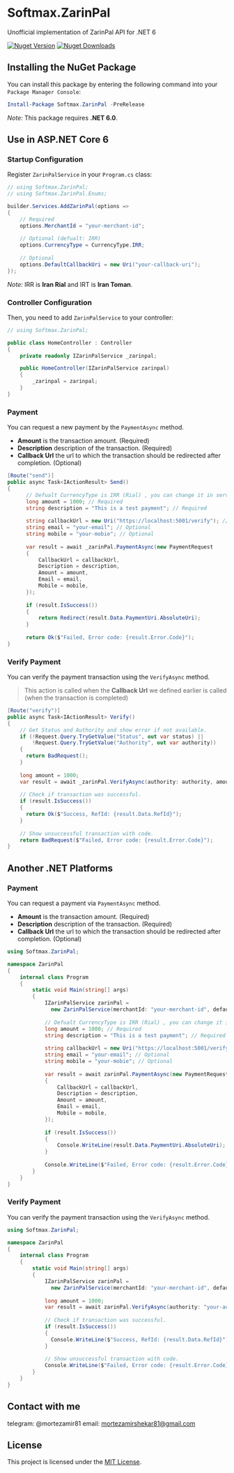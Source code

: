 # Softmax.ZarinPal
Unofficial implementation of ZarinPal API for .NET 6

[![Nuget Version][nuget-shield]][nuget]
[![Nuget Downloads][nuget-shield-dl]][nuget]

## Installing the NuGet Package
You can install this package by entering the following command into your `Package Manager Console`:

```powershell
Install-Package Softmax.ZarinPal -PreRelease
```

*Note:* This package requires **.NET 6.0**.

## Use in ASP.NET Core 6
### Startup Configuration
Register `ZarinPalService` in your `Program.cs` class: 

```csharp
// using Softmax.ZarinPal;
// using Softmax.ZarinPal.Enums;

builder.Services.AddZarinPal(options =>
{
    // Required
    options.MerchantId = "your-merchant-id";
    
    // Optional (defualt: IRR)
    options.CurrencyType = CurrencyType.IRR;
    
    // Optional
    options.DefaultCallbackUri = new Uri("your-callback-uri");
});
```

*Note:* IRR is **Iran Rial** and IRT is **Iran Toman**.

### Controller Configuration
Then, you need to add `ZarinPalService` to your controller:

```csharp
// using Softmax.ZarinPal;

public class HomeController : Controller
{
    private readonly IZarinPalService _zarinpal;

    public HomeController(IZarinPalService zarinpal)
    {
        _zarinpal = zarinpal;
    }
}
```

### Payment
You can request a new payment by the `PaymentAsync` method.

- **Amount** is the transaction amount. (Required)
- **Description** description of the transaction. (Required)
- **Callback Url** the url to which the transaction should be redirected after completion. (Optional)

```csharp
[Route("send")]
public async Task<IActionResult> Send()
{
      // Defualt CurrencyType is IRR (Rial) , you can change it in service options
      long amount = 1000; // Required   
      string description = "This is a test payment"; // Required
      
      string callbackUrl = new Uri("https://localhost:5001/verify"); // Optional 
      string email = "your-email"; // Optional 
      string mobile = "your-mobie"; // Optional 
  
      var result = await _zarinPal.PaymentAsync(new PaymentRequest
      {
          CallbackUrl = callbackUrl,
          Description = description,
          Amount = amount,
          Email = email,
          Mobile = mobile,
      });
  
      if (result.IsSuccess())
      {
          return Redirect(result.Data.PaymentUri.AbsoluteUri);
      }
  
      return Ok($"Failed, Error code: {result.Error.Code}");
}
```

### Verify Payment
You can verify the payment transaction using the `VerifyAsync` method.

> This action is called when the **Callback Url** we defined earlier is called (when the transaction is completed)

```csharp
[Route("verify")]
public async Task<IActionResult> Verify()
{
    // Get Status and Authority and show error if not available.
    if (!Request.Query.TryGetValue("Status", out var status) ||
        !Request.Query.TryGetValue("Authority", out var authority))
    {
      return BadRequest();
    }
  
    long amount = 1000;
    var result = await _zarinPal.VerifyAsync(authority: authority, amount: amount);
  
    // Check if transaction was successful.
    if (result.IsSuccess())
    {
      return Ok($"Success, RefId: {result.Data.RefId}");
    }
  
    // Show unsuccessful transaction with code.
    return BadRequest($"Failed, Error code: {result.Error.Code}");
}
```

## Another .NET Platforms
### Payment
You can request a payment via `PaymentAsync` method.

- **Amount** is the transaction amount. (Required)
- **Description** description of the transaction. (Required)
- **Callback Url** the url to which the transaction should be redirected after completion. (Optional)

```csharp
using Softmax.ZarinPal;

namespace ZarinPal
{
    internal class Program
    {
        static void Main(string[] args)
        {
            IZarinPalService zarinPal = 
              new ZarinPalService(merchantId: "your-merchant-id", defaultCallbackUri: new Uri("your-callback-uri"));
              
            // Defualt CurrencyType is IRR (Rial) , you can change it in service options
            long amount = 1000; // Required   
            string description = "This is a test payment"; // Required
        
            string callbackUrl = new Uri("https://localhost:5001/verify"); // Optional 
            string email = "your-email"; // Optional 
            string mobile = "your-mobie"; // Optional 
        
            var result = await zarinPal.PaymentAsync(new PaymentRequest
            {
                CallbackUrl = callbackUrl,
                Description = description,
                Amount = amount,
                Email = email,
                Mobile = mobile,
            });
        
            if (result.IsSuccess())
            {
                Console.WriteLine(result.Data.PaymentUri.AbsoluteUri);
            }
        
            Console.WriteLine($"Failed, Error code: {result.Error.Code}");
        }
    }
}
```

### Verify Payment
You can verify the payment transaction using the `VerifyAsync` method.

```csharp
using Softmax.ZarinPal;

namespace ZarinPal
{
    internal class Program
    {
        static void Main(string[] args)
        {
            IZarinPalService zarinPal = 
              new ZarinPalService(merchantId: "your-merchant-id", defaultCallbackUri: new Uri("your-callback-uri"));
                  
            long amount = 1000;
            var result = await zarinPal.VerifyAsync(authority: "your-authority", amount: 1000);
          
            // Check if transaction was successful.
            if (result.IsSuccess())
            {
              Console.WriteLine($"Success, RefId: {result.Data.RefId}");
            }
          
            // Show unsuccessful transaction with code.
            Console.WriteLine($"Failed, Error code: {result.Error.Code}");
        }
    }
}
```

## Contact with me
telegram: @mortezamir81
email: mortezamirshekar81@gmail.com


## License
This project is licensed under the [MIT License](LICENSE).

[nuget]: https://www.nuget.org/packages/Softmax.ZarinPal
[nuget-shield]: https://img.shields.io/nuget/v/Softmax.ZarinPal?label=Release&color=blue
[nuget-shield-dl]: https://img.shields.io/nuget/dt/Softmax.ZarinPal?label=Downloads&color=red

